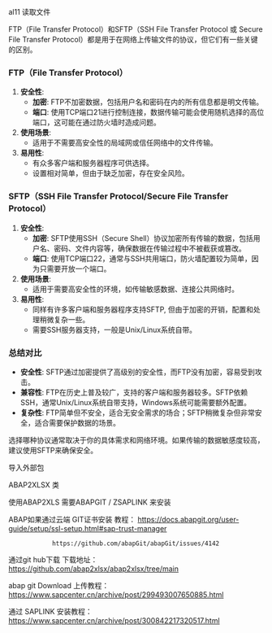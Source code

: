 al11  读取文件

FTP（File Transfer Protocol）和SFTP（SSH File Transfer Protocol 或 Secure File Transfer Protocol）都是用于在网络上传输文件的协议，但它们有一些关键的区别。

### 

### FTP（File Transfer Protocol）

1. **安全性**:
   - **加密**: FTP不加密数据，包括用户名和密码在内的所有信息都是明文传输。
   - **端口**: 使用TCP端口21进行控制连接，数据传输可能会使用随机选择的高位端口，这可能在通过防火墙时造成问题。
2. **使用场景**:
   - 适用于不需要高安全性的局域网或信任网络中的文件传输。
3. **易用性**:
   - 有众多客户端和服务器程序可供选择。
   - 设置相对简单，但由于缺乏加密，存在安全风险。

### 

### SFTP（SSH File Transfer Protocol/Secure File Transfer Protocol）

1. **安全性**:
   - **加密**: SFTP使用SSH（Secure Shell）协议加密所有传输的数据，包括用户名、密码、文件内容等，确保数据在传输过程中不被截获或篡改。
   - **端口**: 使用TCP端口22，通常与SSH共用端口，防火墙配置较为简单，因为只需要开放一个端口。
2. **使用场景**:
   - 适用于需要高安全性的环境，如传输敏感数据、连接公共网络时。
3. **易用性**:
   - 同样有许多客户端和服务器程序支持SFTP, 但由于加密的开销，配置和处理稍微复杂一些。
   - 需要SSH服务器支持，一般是Unix/Linux系统自带。

### 

### 总结对比

- **安全性**: SFTP通过加密提供了高级别的安全性，而FTP没有加密，容易受到攻击。
- **兼容性**: FTP在历史上普及较广，支持的客户端和服务器较多。SFTP依赖SSH，通常Unix/Linux系统自带支持，Windows系统可能需要额外配置。
- **复杂性**: FTP简单但不安全，适合无安全需求的场合；SFTP稍微复杂但非常安全，适合需要保护数据的场景。

选择哪种协议通常取决于你的具体需求和网络环境。如果传输的数据敏感度较高，建议使用SFTP来确保安全。







导入外部包

ABAP2XLSX 类

使用ABAP2XLS 需要ABAPGIT / ZSAPLINK 来安装

ABAP如果通过云端 GIT证书安装 教程：   https://docs.abapgit.org/user-guide/setup/ssl-setup.html#sap-trust-manager

				https://github.com/abapGit/abapGit/issues/4142

通过git hub下载  下载地址：https://github.com/abap2xlsx/abap2xlsx/tree/main

abap git Download 上传教程：  https://www.sapcenter.cn/archive/post/299493007650885.html

通过  SAPLINK   安装教程： https://www.sapcenter.cn/archive/post/300842217320517.html